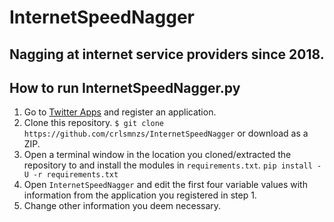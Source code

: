 # InternetSpeedNagger
## Nagging at internet service providers since 2018.

## How to run InternetSpeedNagger.py
1. Go to [Twitter Apps](https://apps.twitter.com/) and register an application.
2. Clone this repository.
  `$ git clone https://github.com/crlsmnzs/InternetSpeedNagger`
  or download as a ZIP.
3. Open a terminal window in the location you cloned/extracted the repository to and install the modules in `requirements.txt`.
  `pip install -U -r requirements.txt`
4. Open `InternetSpeedNagger` and edit the first four variable values with information from the application you registered in step 1.
5. Change other information you deem necessary.